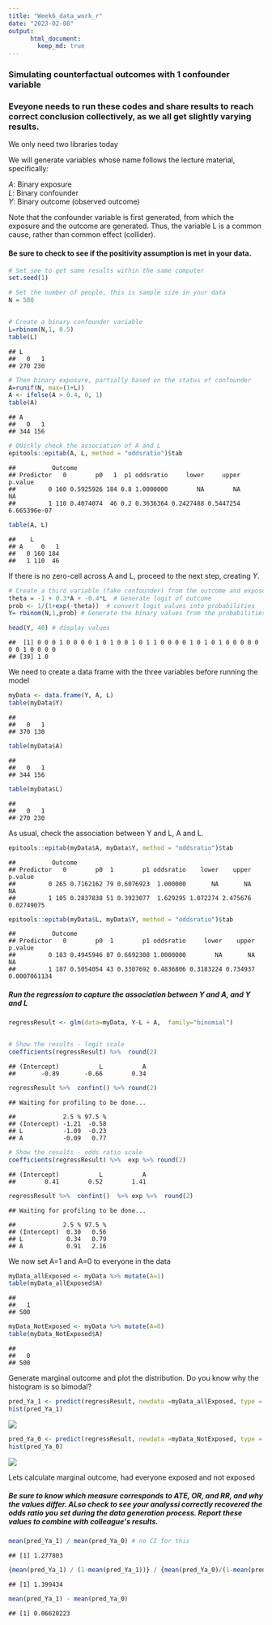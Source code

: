 ```yaml
---
title: "Week6_data_work_r"
date: "2023-02-08"
output:
      html_document:
        keep_md: true
---
```


### Simulating counterfactual outcomes with 1 confounder variable   
### Eveyone needs to run these codes and share results to reach correct conclusion collectively, as we all get slightly varying results. 


We only need two libraries today 



We will generate variables whose name follows the lecture material, specifically:    
  
  *A*: Binary exposure    
  *L*: Binary confounder   
  *Y*: Binary outcome (observed outcome)    

  
Note that the confounder variable is first generated, from which the exposure and the outcome are generated. Thus, the variable L is a common cause, rather than common effect (collider).  

#### Be sure to check to see if the positivity assumption is met in your data. 


```r
# Set see to get same results within the same computer 
set.seed(1)

# Set the number of people, this is sample size in your data
N = 500


# Create a binary confounder variable 
L=rbinom(N,1, 0.5)
table(L)
```

```
## L
##   0   1 
## 270 230
```

```r
# Then binary exposure, partially based on the status of confounder 
A=runif(N, max=(1+L))
A <- ifelse(A > 0.4, 0, 1)
table(A)
```

```
## A
##   0   1 
## 344 156
```

```r
# QUickly check the association of A and L
epitools::epitab(A, L, method = "oddsratio")$tab
```

```
##          Outcome
## Predictor   0        p0   1  p1 oddsratio     lower     upper      p.value
##         0 160 0.5925926 184 0.8 1.0000000        NA        NA           NA
##         1 110 0.4074074  46 0.2 0.3636364 0.2427488 0.5447254 6.665396e-07
```

```r
table(A, L)
```

```
##    L
## A     0   1
##   0 160 184
##   1 110  46
```


If there is no zero-cell across A and L, proceed to the next step, creating *Y*. 

```r
# Create a third variable (fake confounder) from the outcome and exposure  
theta = -1 + 0.3*A + -0.4*L  # Generate logit of outcome
prob <- 1/(1+exp(-theta))  # convert logit values into probabilities
Y= rbinom(N,1,prob) # Generate the binary values from the probabilities of the outcome

head(Y, 40) # display values 
```

```
##  [1] 0 0 0 1 0 0 0 0 1 0 1 0 0 1 0 1 1 0 0 0 0 1 0 1 0 1 0 0 0 0 0 0 0 1 0 0 0 0
## [39] 1 0
```


We need to create a data frame with the three variables before running the model 

```r
myData <- data.frame(Y, A, L)
table(myData$Y)
```

```
## 
##   0   1 
## 370 130
```

```r
table(myData$A)
```

```
## 
##   0   1 
## 344 156
```

```r
table(myData$L)
```

```
## 
##   0   1 
## 270 230
```


As usual, check the association between Y and L, A and L.  

```r
epitools::epitab(myData$A, myData$Y, method = "oddsratio")$tab
```

```
##          Outcome
## Predictor   0        p0  1        p1 oddsratio    lower    upper    p.value
##         0 265 0.7162162 79 0.6076923  1.000000       NA       NA         NA
##         1 105 0.2837838 51 0.3923077  1.629295 1.072274 2.475676 0.02749075
```

```r
epitools::epitab(myData$L, myData$Y, method = "oddsratio")$tab
```

```
##          Outcome
## Predictor   0        p0  1        p1 oddsratio     lower    upper      p.value
##         0 183 0.4945946 87 0.6692308 1.0000000        NA       NA           NA
##         1 187 0.5054054 43 0.3307692 0.4836806 0.3183224 0.734937 0.0007061134
```

##### Run the regression to capture the association between Y and A, and Y and L

```r
regressResult <- glm(data=myData, Y~L + A,  family="binomial")


# Show the results - logit scale 
coefficients(regressResult) %>%  round(2)
```

```
## (Intercept)           L           A 
##       -0.89       -0.66        0.34
```

```r
regressResult %>%  confint() %>% round(2)
```

```
## Waiting for profiling to be done...
```

```
##             2.5 % 97.5 %
## (Intercept) -1.21  -0.58
## L           -1.09  -0.23
## A           -0.09   0.77
```

```r
# Show the results - odds ratio scale
coefficients(regressResult) %>%  exp %>% round(2)
```

```
## (Intercept)           L           A 
##        0.41        0.52        1.41
```

```r
regressResult %>%  confint()  %>% exp %>%  round(2)
```

```
## Waiting for profiling to be done...
```

```
##             2.5 % 97.5 %
## (Intercept)  0.30   0.56
## L            0.34   0.79
## A            0.91   2.16
```


We now set A=1 and A=0 to everyone in the data

```r
myData_allExposed <- myData %>% mutate(A=1) 
table(myData_allExposed$A)
```

```
## 
##   1 
## 500
```

```r
myData_NotExposed <- myData %>% mutate(A=0) 
table(myData_NotExposed$A)
```

```
## 
##   0 
## 500
```

Generate marginal outcome and plot the distribution. Do you know why the histogram is so bimodal? 

```r
pred_Ya_1 <- predict(regressResult, newdata =myData_allExposed, type = "response")
hist(pred_Ya_1)
```

![](Week6_data_work_R_files/figure-html/unnamed-chunk-7-1.png)<!-- -->

```r
pred_Ya_0 <- predict(regressResult, newdata =myData_NotExposed, type = "response")
hist(pred_Ya_0)
```

![](Week6_data_work_R_files/figure-html/unnamed-chunk-7-2.png)<!-- -->

Lets calculate marginal outcome, had everyone exposed and not exposed 
##### Be sure to know which measure corresponds to ATE, OR, and RR, and why the values differ. ALso check to see your analyssi correctly recovered the odds ratio you set during the data generation process. Report these values to combine with colleague's results. 

```r
mean(pred_Ya_1) / mean(pred_Ya_0) # no CI for this 
```

```
## [1] 1.277803
```

```r
{mean(pred_Ya_1) / (1-mean(pred_Ya_1))} / {mean(pred_Ya_0)/(1-mean(pred_Ya_0))}
```

```
## [1] 1.399434
```

```r
mean(pred_Ya_1) - mean(pred_Ya_0)
```

```
## [1] 0.06620223
```
